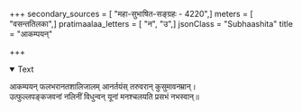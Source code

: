 +++
secondary_sources = [ "महा-सुभाषित-सङ्ग्रहः - 4220",]
meters = [ "वसन्ततिलका",]
pratimaalaa_letters = [ "न", "उ",]
jsonClass = "Subhaashita"
title = "आकम्पयन्"

+++

<details open><summary>Text</summary>

आकम्पयन् फलभरानतशालिजालम् आनर्तयंस् तरुवरान् कुसुमावनम्रान्।  
उत्फुल्लपङ्कजवनां नलिनीं विधुन्वन् यूनां मनश्चलयति प्रसभं नभस्वान्॥
</details>
